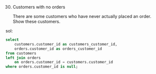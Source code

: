 30. Customers with no orders
    
    There are some customers who have never actually
    placed an order. Show these customers.

sol:

```sql
select 
	customers.customer_id as customers_customer_id,
	orders.customer_id as orders_customer_id
from customers
left join orders
	on orders.customer_id = customers.customer_id
where orders.customer_id is null;
```
